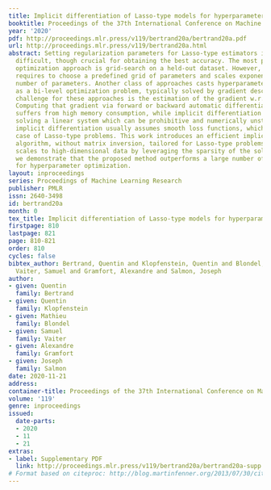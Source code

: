 ```yaml
---
title: Implicit differentiation of Lasso-type models for hyperparameter optimization
booktitle: Proceedings of the 37th International Conference on Machine Learning
year: '2020'
pdf: http://proceedings.mlr.press/v119/bertrand20a/bertrand20a.pdf
url: http://proceedings.mlr.press/v119/bertrand20a.html
abstract: Setting regularization parameters for Lasso-type estimators is notoriously
  difficult, though crucial for obtaining the best accuracy. The most popular hyperparameter
  optimization approach is grid-search on a held-out dataset. However, grid-search
  requires to choose a predefined grid of parameters and scales exponentially in the
  number of parameters. Another class of approaches casts hyperparameter optimization
  as a bi-level optimization problem, typically solved by gradient descent. The key
  challenge for these approaches is the estimation of the gradient w.r.t. the hyperparameters.
  Computing that gradient via forward or backward automatic differentiation usually
  suffers from high memory consumption, while implicit differentiation typically involves
  solving a linear system which can be prohibitive and numerically unstable. In addition,
  implicit differentiation usually assumes smooth loss functions, which is not the
  case of Lasso-type problems. This work introduces an efficient implicit differentiation
  algorithm, without matrix inversion, tailored for Lasso-type problems. Our proposal
  scales to high-dimensional data by leveraging the sparsity of the solutions. Empirically,
  we demonstrate that the proposed method outperforms a large number of standard methods
  for hyperparameter optimization.
layout: inproceedings
series: Proceedings of Machine Learning Research
publisher: PMLR
issn: 2640-3498
id: bertrand20a
month: 0
tex_title: Implicit differentiation of Lasso-type models for hyperparameter optimization
firstpage: 810
lastpage: 821
page: 810-821
order: 810
cycles: false
bibtex_author: Bertrand, Quentin and Klopfenstein, Quentin and Blondel, Mathieu and
  Vaiter, Samuel and Gramfort, Alexandre and Salmon, Joseph
author:
- given: Quentin
  family: Bertrand
- given: Quentin
  family: Klopfenstein
- given: Mathieu
  family: Blondel
- given: Samuel
  family: Vaiter
- given: Alexandre
  family: Gramfort
- given: Joseph
  family: Salmon
date: 2020-11-21
address: 
container-title: Proceedings of the 37th International Conference on Machine Learning
volume: '119'
genre: inproceedings
issued:
  date-parts:
  - 2020
  - 11
  - 21
extras:
- label: Supplementary PDF
  link: http://proceedings.mlr.press/v119/bertrand20a/bertrand20a-supp.pdf
# Format based on citeproc: http://blog.martinfenner.org/2013/07/30/citeproc-yaml-for-bibliographies/
---
```

